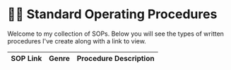 # ✍🏾 Standard Operating Procedures

Welcome to my collection of SOPs. Below you will see the types of written procedures I've create along with a link to view. 

| SOP Link | Genre | Procedure Description |
| --- | --- | --- |
